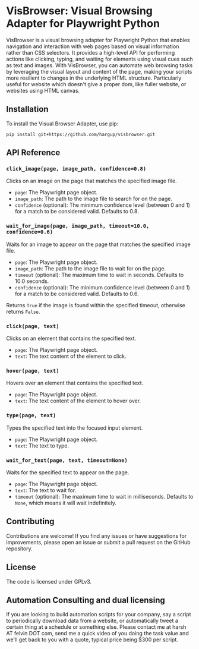 # VisBrowser: Visual Browsing Adapter for Playwright Python

VisBrowser is a visual browsing adapter for Playwright Python that enables navigation and interaction with web pages based on visual information rather than CSS selectors. It provides a high-level API for performing actions like clicking, typing, and waiting for elements using visual cues such as text and images. With VisBrowser, you can automate web browsing tasks by leveraging the visual layout and content of the page, making your scripts more resilient to changes in the underlying HTML structure. Particularly useful for website which doesn't give a proper dom, like fuller website, or websites using HTML canvas.

## Installation

To install the Visual Browser Adapter, use pip:

```
pip install git+https://github.com/hargup/visbrowser.git
```

## API Reference

### `click_image(page, image_path, confidence=0.8)`

Clicks on an image on the page that matches the specified image file.

- `page`: The Playwright page object.
- `image_path`: The path to the image file to search for on the page.
- `confidence` (optional): The minimum confidence level (between 0 and 1) for a match to be considered valid. Defaults to 0.8.

### `wait_for_image(page, image_path, timeout=10.0, confidence=0.6)`

Waits for an image to appear on the page that matches the specified image file.

- `page`: The Playwright page object.
- `image_path`: The path to the image file to wait for on the page.
- `timeout` (optional): The maximum time to wait in seconds. Defaults to 10.0 seconds.
- `confidence` (optional): The minimum confidence level (between 0 and 1) for a match to be considered valid. Defaults to 0.6.

Returns `True` if the image is found within the specified timeout, otherwise returns `False`.

### `click(page, text)`

Clicks on an element that contains the specified text.

- `page`: The Playwright page object.
- `text`: The text content of the element to click.

### `hover(page, text)`

Hovers over an element that contains the specified text.

- `page`: The Playwright page object.
- `text`: The text content of the element to hover over.

### `type(page, text)`

Types the specified text into the focused input element.

- `page`: The Playwright page object.
- `text`: The text to type.

### `wait_for_text(page, text, timeout=None)`

Waits for the specified text to appear on the page.

- `page`: The Playwright page object.
- `text`: The text to wait for.
- `timeout` (optional): The maximum time to wait in milliseconds. Defaults to `None`, which means it will wait indefinitely.

## Contributing

Contributions are welcome! If you find any issues or have suggestions for improvements, please open an issue or submit a pull request on the GitHub repository.


## License

The code is licensed under GPLv3.

## Automation Consulting and dual licensing

If you are looking to build automation scripts for your company, say a script to periodically download data from a website, or automatically tweet a certain thing at a schedule or something else. Please contact me at harsh AT felvin DOT com, send me a quick video of you doing the task value and we'll get back to you with a quote, typical price being $300 per script.